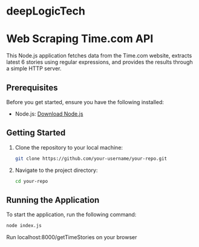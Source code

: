 # deepLogicTech
# Web Scraping Time.com API

This Node.js application fetches data from the Time.com website, extracts latest 6 stories using regular expressions, and provides the results through a simple HTTP server.

## Prerequisites

Before you get started, ensure you have the following installed:

- Node.js: [Download Node.js](https://nodejs.org/)

## Getting Started

1. Clone the repository to your local machine:

    ```bash
    git clone https://github.com/your-username/your-repo.git
    ```

2. Navigate to the project directory:

    ```bash
    cd your-repo
    ```

## Running the Application

To start the application, run the following command:

```bash
node index.js
```

Run localhost:8000/getTimeStories on your browser 
